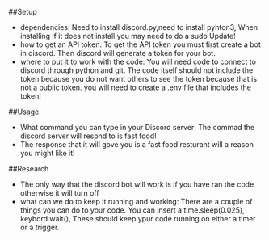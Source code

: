 ##Setup
- dependencies: Need to install discord.py,need to install pyhton3, When installing if it does not install you may need to do a sudo Update!
- how to get an API token: To get the API token you must first create a bot in discord. Then discord will generate a token for your bot.
- where to put it to work with the code: You will need code to connect to discord through python and git. The code itself should not include the token because you do not want others to see the token because that is not a public token. you will need to create a .env file that includes the token!

##Usage
- What command you can type in your Discord server: The commad the discord server will respnd to is fast food!
- The response that it will gove you is a fast food resturant will a reason you might like it!

##Research
- The only way that the discord bot will work is if you have ran the code otherwise it will turn off
- what can we do to keep it running and working: There are a couple of things you can do to your code. You can insert a time.sleep(0.025), keybord.wait(), These should keep ypur code running on either a timer or a trigger.
